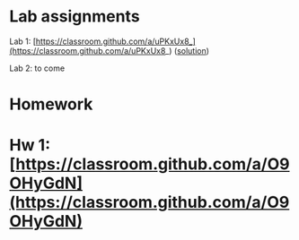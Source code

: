 # Lab assignments

Lab 1: [https://classroom.github.com/a/uPKxUx8_](https://classroom.github.com/a/uPKxUx8_) ([solution](https://github.com/TP1-HHU/lab1))

Lab 2: to come

# Homework

# Hw 1: [https://classroom.github.com/a/O9OHyGdN](https://classroom.github.com/a/O9OHyGdN)

